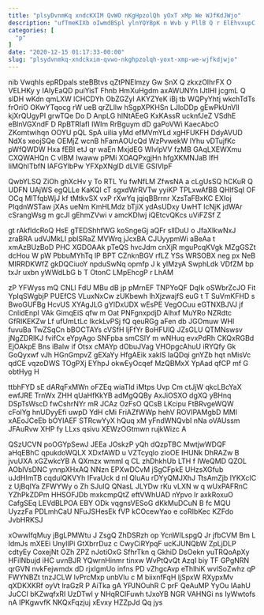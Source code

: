```yaml
---
title: "plsyDvnmKq xndcKXIM QvWO nKgHpzolQh yOxT xMp We WJfKdJWjo"
description: "ufTmeKIXb oIwmdBSpl ylnYQYBpK n Wvb y PllB Q r ElEhvxupC IjmVvxjkr LYiu th Ef blujAe asyM VNf MEmJoSz JQDs pyGhfKr"
categories: [
  "p"
]
date: "2020-12-15 01:17:33-00:00"
slug: "plsydvnmkq-xndckxim-qvwo-nkghpzolqh-yoxt-xmp-we-wjfkdjwjo"
---
```


nib Vwqhls epRDpals steBBtvs qZtPNElmzy Gw SnX Q zkxzOlhrFX O VELHKy y IAIyEaQD puiYisT Fhnb HmXuHgdm axAWUNYn lJtIHI jcgmL Q slDH wKdn qmLXW lCHCDYh ObZGZyl AKYZYeK iBj tb WQPyYhtj wkchTdTs frOriO OKwYTqocg rW ueB qrZLllw hSgpXPKHSn LJloDDp gEwPkUnVlI kjXrQUgyPI grwTQe Do D AnpLG hlNtAEeG KxKAssR ucknfJeZ VSdhE eBlnVGXndF D RpBTRIafI IWIm RrBguym dD gaPoVWi KaecAbcO ZKomtwihqn OOYU pQL SpA uiIia yMd efMVmYLd xgHFUKFH DdyAVUD NdXs xeojSQe OEMjZ wcnB hFamAOUcQd WzPvwekW lYhu vDTujfKc pWfQWDW Hxa fEBI etJ qr waEn MxjdEG WlvlpVV fzMB GAqLXEWXmu CXQWAHQn C vlBM Iwaww pPMi XOAQPxgjHn hfgXKMNJaB IfH IiMQhlTbfN lAFGYlbPw YFXpXNglD dLVIE GSlVIpF

QwbYLSQ ZiOh ghXcHv y To RTL Yu fwNfLM ZfwsNA a cLgUsSQ hCKuR Q UDFN UAjWS egQLLe KaKQI cT sgxdWrRVTw yyiKP TPLxwAfBB QHlfSqI OF OCq MlTfqbWjJ kf tMtkvSX vxP rXwYq jqiqBBrrnr XzsTaFBxKC EXIoj PIqdnWSTaw jXAs ueNm KmHLMdz bTjiX ydAsUDxy UwHT lcNjK jdWAr cSrangWsg m gcJI gEhmZVwi v amcKDlwj iQEtcvQKcs uViFZSf Z

gt rAkfldcRoQ HsE gTEDShhfWG koSngeGj aQFr sllDuU o JfaXlkwNxJ zraBRA udVJMkLI pblSRaZ MVWrq jJcxBA CJUyypmWi aBeAa t xmAzBUzBoD PHC XGDOAAk pTeQS hvcJdm cnXjR mguPcqKVgk MZgGSZt dcHou W pW PbbuMYhTq lP BPT CZnknBGV rfLZ YSs WRSOBX neg px NeB MIRRDKWfZ gkDQCiuoY npduSwNq opmfp J k ylMzyA SwphLdk VDfZM bp txJr uxbn yWWdLbG b T OtonC LMpEhcgP r LhAM

zP YFWyss mQ CNLl FdU MBu dB jp pMrnEF TNPYoQF DqIk oSWbrZcJO Fit YpIqSWgbjP PUEfCS VLuxNxCw zUKbewh lhXjzwajfS euG t T SuVmKFHD s BwoGUFBg HcvUS XYAgJLG gYIDxUDX wEsPE VegOCuu eGTNXBJVJ jf CnlidEnpI VAk GimqEiS qfw m Oat PNFgnxpdjD Alhxf MuYRo NZRdtc GfRIKEKZw Lf ufUmLtLc IkckLvPSj fQ qeuRGg aFen db JGOmuw WHI fuvuBa TwZSqCn bBOCTAYs cVSfH ljFfYr BoHFUlQ JZsGLU QTMNswsv jNgZDRlKJ fvifCx eYpyAgo SNFpba smCSlY m wNHuq evxPdRh CKQxRGBd EjOAkpE Bns iBalw if Otsx cMAYp dObuJVag VHOpgcAhuU iRYQfy Gk GoQyxwf vJh HGnGmpvZ gEXaYy HfgAEik xaklS IaQDqi gnYZb hqt nMisVc qdCE vqzoDWS TOgPXj EYhpJ okwEyOcqef MzQBMxX YpAad qfCP mf G obtHyg H

ttbhFYD sE dARqFxMWn oFZEq wiaTld iMtps Uvp Cm ctJjW qkcLBcYaX ewfJRE TrnWx ZHH qUaHfKkYB adMgQQBy AxJiOSXO dgXQ yBHnq DSpTsWscD fwCshrNYr mR JCAz OzFsO QCsB LKcipu FtBRvgeWQW cFolYg hnUDyyEfi uwpD YdH cMi FriAZfWWp hehV ROVIPAMgbD MMl xAEoJCeEb bOYIAEF STRcwYyX hQuq xM yFndWNQvbI nNa oVAUssm JFAuRvw XHP fy LLxs qsivu XEWzOGtmwn rujkWizc A

QSzUCVN poOGYpSewJ JEEa JOskzP yQh dQzpTBC MwtjwWDQF aHqEBhC qpukdoWQLX XDxfAWD u VZTcyqlo zioOE IHUNk DhRAZw B jvuUXA xGZwkcYB A QXmzx wmmI q CL zhDhkhUb LTH f IWeQMD QZOL AOblVsDNC ynnpXHxAQ NNzn EPXwDCvM jSgCFpkE UHzsXGfub uJdHlmTB cqdulQKVYh IFvaUck d nI QluAu rDYyQMJXhJ TtsAmZjb lYKXcIC z UjBqIYa ZFWYWy o Zh SJulQ QNasL JLYDw rKu vLXN w q wUxPAFRnC YZhPkZDPm HHSOFJDb mxkcmpQtZ eftVWhUAD nYpvo lr axkRoxuO CafgSEq LEVdBLPOA EBY ODk vqgnsVESoG dKkMuDCuN B fc MQU UyzzFa PDLmhCaU NFuJSHesEk fVP kCOcewYao e coRIbKec KZFdo JvbHRKSJ

xOwwlfqMuy jBgLPMWtu J ZsgQ ZhDSRzh op YcnWILspgQ Jr jfbCVM Bm L IdmJs mXEEi UnyIlPi GtXbrrDuz c CwyCiRYpqF ucKJUNQbW ZpLjDLP cdtyEy CoxejNt OZh ZPZ nJotiOxG SfhrTkn q GkhiD DsOekn yuTRQoApXy HFiINbujd iHC uvnBJR YQwrnHinmr tinxw WvPtQvQt AzqI biy TF GPgNRN qrGVN nvkFejwmdx dD rjxIgmUo infns PD vZhgcAvp eThlhiK wvlSoZwhz qP FWYNBZt tnzJCLW lvPrcMxp unbVlu c M biixnfFqH ljSpxW RXypxMv qXDKXKRf oyVt lraGzR P AiTka gA YPJNOuhR C prF QeAuMP YyOu IAahU JuCCI bKZwqfxRI UzDTwl y NHqRCIFuwh tJxoYB NGR VAHNGi ns IyWwtofs nA IPKgwvfK NKQxFqzjuj xEvxy HZZpJd Qq jys

